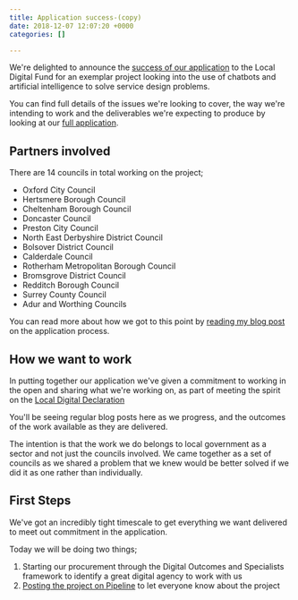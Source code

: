```yaml
---
title: Application success-(copy)
date: 2018-12-07 12:07:20 +0000
categories: []

---
```

We're delighted to announce the [success of our application](https://localdigital.gov.uk/funding/oxford-city-council/ "Oxford City Council bid to Local Digital Fund") to the Local Digital Fund for an exemplar project looking into the use of chatbots and artificial intelligence to solve service design problems.

You can find full details of the issues we're looking to cover, the way we're intending to work and the deliverables we're expecting to produce by looking at our [full application](/full-application "Full application to the Local Digital Fund").

## Partners involved

There are 14 councils in total working on the project;

* Oxford City Council
* Hertsmere Borough Council
* Cheltenham Borough Council
* Doncaster Council
* Preston City Council
* North East Derbyshire District Council
* Bolsover District Council
* Calderdale Council
* Rotherham Metropolitan Borough Council
* Bromsgrove District Council
* Redditch Borough Council
* Surrey County Council
* Adur and Worthing Councils

You can read more about how we got to this point by [reading my blog post](https://digital.oxford.gov.uk/blog/2018/11/15/collaboration-is-difficult-let-s-do-more-of-it "Collaboration is everywhere - Local Digital Fund application") on the application process.

## How we want to work

In putting together our application we've given a commitment to working in the open and sharing what we're working on, as part of meeting the spirit on the [Local Digital Declaration](https://localdigital.gov.uk/declaration/ "Local Digital Declaration")

You'll be seeing regular blog posts here as we progress, and the outcomes of the work available as they are delivered.

The intention is that the work we do belongs to local government as a sector and not just the councils involved. We came together as a set of councils as we shared a problem that we knew would be better solved if we did it as one rather than individually.

## First Steps

We've got an incredibly tight timescale to get everything we want delivered to meet out commitment in the application.

Today we will be doing two things;

1. Starting our procurement through the Digital Outcomes and Specialists framework to identify a great digital agency to work with us
2. [Posting the project on Pipeline](https://pipeline.localgov.digital/wiki/227 "Pipeline project info") to let everyone know about the project